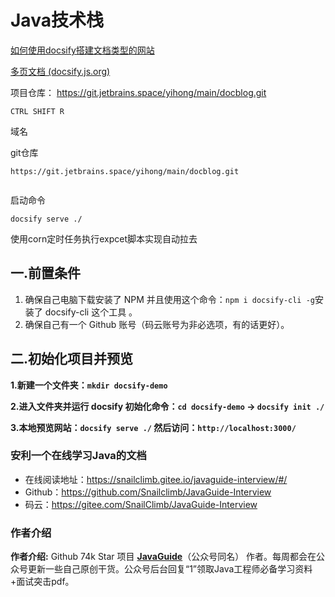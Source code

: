 # Java技术栈



[如何使用docsify搭建文档类型的网站](https://mp.weixin.qq.com/s/TPXHaTdfTYKrcpm77gPHyA)

[多页文档 (docsify.js.org)](https://docsify.js.org/#/zh-cn/more-pages)


项目仓库：
https://git.jetbrains.space/yihong/main/docblog.git



```
CTRL SHIFT R
```



域名

git仓库


```
https://git.jetbrains.space/yihong/main/docblog.git
```

```

```

启动命令

```
docsify serve ./
```



使用corn定时任务执行expcet脚本实现自动拉去





## 一.前置条件

1. 确保自己电脑下载安装了 NPM 并且使用这个命令：`npm i docsify-cli -g`安装了 docsify-cli 这个工具 。
2. 确保自己有一个 Github 账号（码云账号为非必选项，有的话更好）。

## 二.初始化项目并预览

**1.新建一个文件夹：`mkdir docsify-demo`**

**2.进入文件夹并运行 docsify 初始化命令：`cd docsify-demo` -> `docsify init ./`**



**3.本地预览网站：`docsify serve ./` 然后访问：`http://localhost:3000/`**

### 安利一个在线学习Java的文档

- 在线阅读地址：https://snailclimb.gitee.io/javaguide-interview/#/
- Github：https://github.com/Snailclimb/JavaGuide-Interview
- 码云：https://gitee.com/SnailClimb/JavaGuide-Interview

### 作者介绍

**作者介绍:**  Github 74k Star 项目  **[JavaGuide](https://github.com/Snailclimb/JavaGuide)**（公众号同名） 作者。每周都会在公众号更新一些自己原创干货。公众号后台回复“1”领取Java工程师必备学习资料+面试突击pdf。

